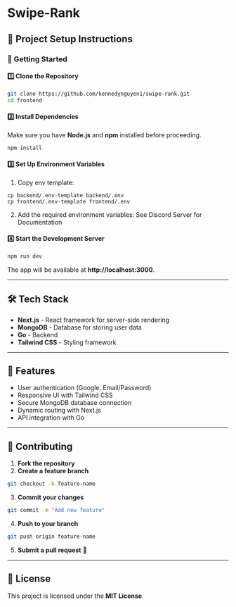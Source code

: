 # Swipe-Rank

## 📌 Project Setup Instructions

### 🚀 Getting Started

#### 1️⃣ **Clone the Repository**

```bash
git clone https://github.com/kennedynguyen1/swipe-rank.git
cd frontend
```

#### 2️⃣ **Install Dependencies**

Make sure you have **Node.js** and **npm** installed before proceeding.

```bash
npm install
```

#### 3️⃣ **Set Up Environment Variables**

1. Copy env template:

```
cp backend/.env-template backend/.env
cp frontend/.env-template frontend/.env
```


2. Add the required environment variables: See Discord Server for Documentation 

#### 4️⃣ **Start the Development Server**

```bash
npm run dev
```

The app will be available at **http://localhost:3000**.

---

## 🛠 Tech Stack

- **Next.js** - React framework for server-side rendering
- **MongoDB** - Database for storing user data
- **Go** - Backend
- **Tailwind CSS** - Styling framework

---

## 🎯 Features

- User authentication (Google, Email/Password)
- Responsive UI with Tailwind CSS
- Secure MongoDB database connection
- Dynamic routing with Next.js
- API integration with Go

---

## 📢 Contributing

1. **Fork the repository**
2. **Create a feature branch**

```bash
git checkout -b feature-name
```

3. **Commit your changes**

```bash
git commit -m "Add new feature"
```

4. **Push to your branch**

```bash
git push origin feature-name
```

5. **Submit a pull request** 🚀

---

## 📄 License

This project is licensed under the **MIT License**.

